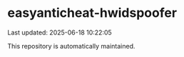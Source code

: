 # easyanticheat-hwidspoofer

Last updated: 2025-06-18 10:22:05

This repository is automatically maintained.
